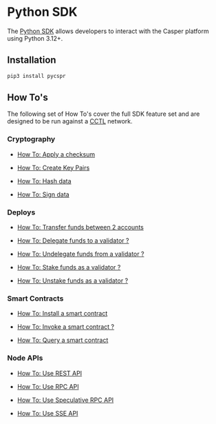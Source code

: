 # Python SDK

The [Python SDK](https://github.com/casper-network/casper-python-sdk) allows developers to interact with the Casper platform using Python 3.12+.

## Installation

```bash
pip3 install pycspr
```

## How To's

The following set of How To's cover the full SDK feature set and are designed to be run against a [CCTL](https://github.com/casper-network/cctl) network.

### Cryptography

* [How To: Apply a checksum](https://github.com/casper-network/casper-python-sdk/blob/main/how_tos/crypto/how_to_apply_a_checksum.py)

* [How To: Create Key Pairs](https://github.com/casper-network/casper-python-sdk/blob/main/how_tos/crypto/how_to_create_key_pairs.py)

* [How To: Hash data](https://github.com/casper-network/casper-python-sdk/blob/main/how_tos/crypto/how_to_hash_data.py)

* [How To: Sign data](https://github.com/casper-network/casper-python-sdk/blob/main/how_tos/crypto/how_to_sign_data.py)

### Deploys

* [How To: Transfer funds between 2 accounts](https://github.com/casper-network/casper-python-sdk/blob/main/how_tos/deploys/how_to_transfer.py)

* [How To: Delegate funds to a validator ?](https://github.com/casper-network/casper-python-sdk/blob/main/how_tos/deploys/how_to_delegate.py)

* [How To: Undelegate funds from a validator ?](https://github.com/casper-network/casper-python-sdk/blob/main/how_tos/deploys/how_to_undelegate.py)

* [How To: Stake funds as a validator ?](https://github.com/casper-network/casper-python-sdk/blob/main/how_tos/deploys/how_to_stake.py)

* [How To: Unstake funds as a validator ?](https://github.com/casper-network/casper-python-sdk/blob/main/how_tos/deploys/how_to_unstake.py)

### Smart Contracts

* [How To: Install a smart contract](https://github.com/casper-network/casper-python-sdk/blob/main/how_tos/smart_contracts/how_to_install.py)

* [How To: Invoke a smart contract ?](https://github.com/casper-network/casper-python-sdk/blob/main/how_tos/smart_contracts/how_to_invoke.py)

* [How To: Query a smart contract](https://github.com/casper-network/casper-python-sdk/blob/main/how_tos/smart_contracts/how_to_query.py)

### Node APIs

* [How To: Use REST API](https://github.com/casper-network/casper-python-sdk/blob/main/how_tos/node_apis/how_to_use_rest_client.py)

* [How To: Use RPC API](https://github.com/casper-network/casper-python-sdk/blob/main/how_tos/node_apis/how_to_use_rpc_client.py)

* [How To: Use Speculative RPC API](https://github.com/casper-network/casper-python-sdk/blob/main/how_tos/node_apis/how_to_use_speculative_rpc_client.py)

* [How To: Use SSE API](https://github.com/casper-network/casper-python-sdk/blob/main/how_tos/node_apis/how_to_use_sse_client.py)
